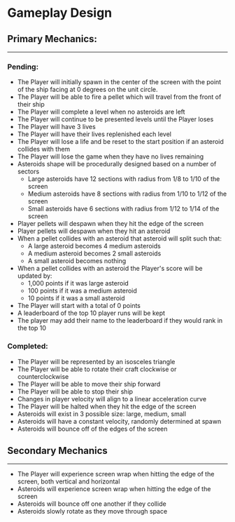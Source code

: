 # Gameplay Design

## Primary Mechanics:

---

### Pending:
- The Player will initially spawn in the center of the screen with the point of the ship facing at 0 degrees on the unit circle.
- The Player will be able to fire a pellet which will travel from the front of their ship
- The Player will complete a level when no asteroids are left
- The Player will continue to be presented levels until the Player loses
- The Player will have 3 lives
- The Player will have their lives replenished each level
- The Player will lose a life and be reset to the start position if an asteroid collides with them
- The Player will lose the game when they have no lives remaining
- Asteroids shape will be procedurally designed based on a number of sectors
  - Large asteroids have 12 sections with radius from 1/8 to 1/10 of the screen 
  - Medium asteroids have 8 sections with radius from 1/10 to 1/12 of the screen
  - Small asteroids have 6 sections with radius from 1/12 to 1/14 of the screen
- Player pellets will despawn when they hit the edge of the screen
- Player pellets will despawn when they hit an asteroid
- When a pellet collides with an asteroid that asteroid will split such that:
  - A large asteroid becomes 4 medium asteroids
  - A medium asteroid becomes 2 small asteroids
  - A small asteroid becomes nothing
- When a pellet collides with an asteroid the Player's score will be updated by:
  - 1,000 points if it was large asteroid
  - 100 points if it was a medium asteroid
  - 10 points if it was a small asteroid
- The Player will start with a total of 0 points
- A leaderboard of the top 10 player runs will be kept
- The player may add their name to the leaderboard if they would rank in the top 10

### Completed:
- The Player will be represented by an isosceles triangle
- The Player will be able to rotate their craft clockwise or counterclockwise
- The Player will be able to move their ship forward
- The Player will be able to stop their ship
- Changes in player velocity will align to a linear acceleration curve
- The Player will be halted when they hit the edge of the screen
- Asteroids will exist in 3 possible size: large, medium, small
- Asteroids will have a constant velocity, randomly determined at spawn
- Asteroids will bounce off of the edges of the screen

## Secondary Mechanics

---

- The Player will experience screen wrap when hitting the edge of the screen, both vertical and horizontal
- Asteroids will experience screen wrap when hitting the edge of the screen
- Asteroids will bounce off one another if they collide
- Asteroids slowly rotate as they move through space